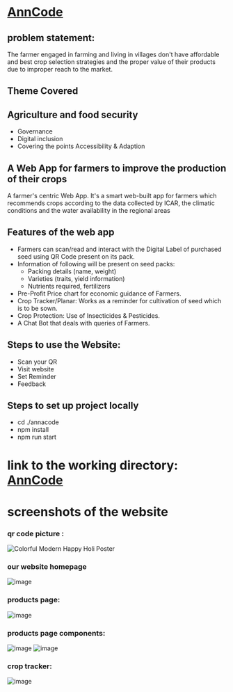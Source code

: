 # [AnnCode](https://anna-code.vercel.app/)



## problem statement:
The farmer engaged in farming and living in villages don't have affordable and best crop selection strategies and the proper value of their products due to improper reach to the market.

## Theme Covered
## Agriculture and food security
- Governance
- Digital inclusion
- Covering the points Accessibility & Adaption


## A Web App for farmers to improve the production of their crops 

A farmer's centric Web App. It's a smart web-built app for farmers which recommends crops according to the data collected by ICAR, the climatic conditions and the water availability in the regional areas

## Features of the web app
-	Farmers can scan/read and interact with the Digital Label of purchased seed using QR Code present on its pack.
-	Information of following will be present on seed packs:
    -	Packing details (name, weight)
    -	Varieties (traits, yield information)
    -	Nutrients required, fertilizers 
-	Pre-Profit Price chart for economic guidance of Farmers.
-	Crop Tracker/Planar: Works as a reminder for cultivation of seed which is to be sown.
-	Crop Protection: Use of Insecticides & Pesticides.
-	A Chat Bot that deals with queries of Farmers.

## Steps to use the Website:
-	Scan your QR
-	Visit website
-	Set Reminder
-	Feedback

## Steps to set up project locally
- cd ./annacode
- npm install
- npm run start

# link to the working directory:  [AnnCode](https://anna-code.vercel.app/)

# screenshots of the website

### qr code picture :
![Colorful Modern Happy Holi Poster](https://user-images.githubusercontent.com/91418287/226484318-a1b4d43b-976b-45c4-8704-61030321de0a.png)

### our website homepage
![image](https://user-images.githubusercontent.com/91418287/226484030-eaca4636-64a4-4b1c-a5cb-1a5e3c302132.png)

### products page:
![image](https://user-images.githubusercontent.com/91418287/226485512-e07b4f63-b31b-4d24-be3c-c98bf06d3417.png)

### products page components:
![image](https://user-images.githubusercontent.com/91418287/226485743-19653a25-6e22-4343-b7f6-ad9b926a7c2a.png)
![image](https://user-images.githubusercontent.com/91418287/226485765-46130b80-7f4d-46d0-a01c-a14137f92dbd.png)

### crop tracker:
![image](https://user-images.githubusercontent.com/91418287/226485824-49ac59a4-630f-4c00-8cc6-c635c79ac8c1.png)



